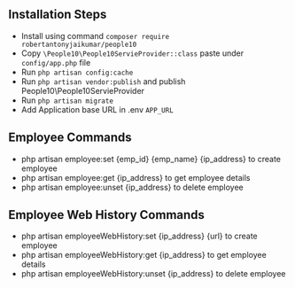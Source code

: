 ## Installation Steps
- Install using command `composer require robertantonyjaikumar/people10`
- Copy `\People10\People10ServieProvider::class` paste under `config/app.php` file
- Run `php artisan config:cache`
- Run `php artisan vendor:publish` and publish People10\People10ServieProvider
- Run `php artisan migrate`
- Add Application base URL in .env `APP_URL`

## Employee Commands
- php artisan employee:set {emp_id} {emp_name} {ip_address} to create employee
- php artisan employee:get {ip_address} to get employee details
- php artisan employee:unset {ip_address} to delete employee

## Employee Web History Commands
- php artisan employeeWebHistory:set {ip_address} {url}  to create employee
- php artisan employeeWebHistory:get {ip_address} to get employee details
- php artisan employeeWebHistory:unset {ip_address} to delete employee
